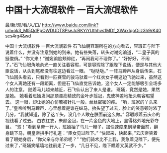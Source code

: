 # 中国十大流氓软件 一百大流氓软件

最/新/观/看/入/口/ http://www.baidu.com/link?url=ok3_Ml5QdPpOWDUDT8PseJcBKYiYUthhvs1MDf_XWaxIqoOiiz3h9rK40scs4rg4&wd

中国十大流氓软件 一百大流氓软件
   石飞仙朝容瑕所在的方向看去，容瑕正与陛下说着什么，并没有注意到她的到来。她有些失落，转头对谢宛谕道，“二皇子真的挺俊俏。”
    “你又来！”谢宛谕脸颊绯红，“再闹我可不理你了。”
    “好好好，不闹了。”石飞仙眼角地余光一直关注着容瑕，可是容瑕除了跟陛下说话，便是与其他大臣说话，从头到尾都没有往这边看过一眼。
    “哒哒哒。”
    一阵马蹄声从身后传来，石飞仙回头看去，只看到一匹赛雪的骏马驮着一个红衣女子朝这边飞驰过来，虽然这个女人离她还有一段距离，但是石飞仙直觉告诉她，这个女人一定能够吸引全场多人的注意。
    随着马儿越来越近，石飞仙认出了来人是谁。
    班婳，竟然是她，果然是她。
    她看着班婳发间那顶漂亮精致的金叶步摇冠，鬼使神差地扭头朝容瑕望去。
    这一眼，却让她的心仿若被针扎一般，丝丝密密的疼。
    “哟，班家的丫头来了。”皇帝听到马蹄声，心里想着是谁在纵马，抬头望了过去，脸上的笑意顿时浓了几分，“我就知道，除了这丫头，没几个人敢在朕面前这么做。”
    容瑕顺着云庆帝的视线看了过去。
    白衣红衣，朱颜金冠，在一片金色的大地上，显得格外地光彩夺目。
    “驾！”看到皇帝一行人，班婳抽了马儿一鞭子，加快速度来到皇帝面前，翻身跳下马，朝皇帝拱手行礼道：“臣女见过陛下。”
    “快起来，快起来，”云庆帝笑着看了眼她身后，“你父亲与你弟弟呢？”
    “他们骑术比不上我，我急着见陛下，便先过来了，”班婳笑嘻嘻地往前走了一步，“几日不见，陛下瞧着又英武不少。”
